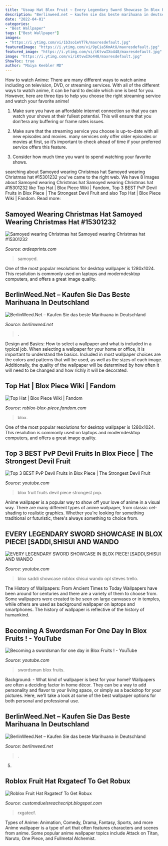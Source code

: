 ```yaml
---
title: "Usoap Hat Blox Fruit ~ Every Legendary Sword Showcase In Blox Piece! [saddi,shisui And Wando"
description: "Berlinweed.net – kaufen sie das beste marihuana in deutschland"
date: "2022-04-01"
categories:
- "Best Wallpaper"
tags: ["Best Wallpaper"]
images:
- "https://i.ytimg.com/vi/1b3so1eVT7k/maxresdefault.jpg"
featuredImage: "https://i.ytimg.com/vi/9pCia5KmAtU/maxresdefault.jpg"
featured_image: "https://i.ytimg.com/vi/iKtvwIXo448/maxresdefault.jpg"
image: "https://i.ytimg.com/vi/iKtvwIXo448/maxresdefault.jpg"
ShowToc: true
author: "Maiya Keebler MD"
---
```



How to watch Anime: There are many different ways to watch anime including on television, DVD, or streaming services.
With all of the different ways to watch anime, it can be hard to decide which one is best for you. However, here are three tips to help you choose the right streaming service and watch your favorite anime!
1. Make sure you have an affordable internet connection so that you can watch your shows at their fullest potential. This will ensure that you don’tera any buffering or frame rates issues.

2. Make sure that the streaming service you choose is up-to-date with all new episodes and movies. many services only offer older episodes or movies at first, so it’s important to check ahead of time if your preferred service offers this feature.

3. Consider how much time you want to spend watching your favorite shows.

	

		
searching about Samoyed wearing Christmas hat Samoyed wearing Christmas hat #15301232 you've came to the right web. We have 8 Images about Samoyed wearing Christmas hat Samoyed wearing Christmas hat #15301232 like Top Hat | Blox Piece Wiki | Fandom, Top 3 BEST PvP Devil Fruits in Blox Piece | The Strongest Devil Fruit and also Top Hat | Blox Piece Wiki | Fandom. Read more:
		
    
## Samoyed Wearing Christmas Hat Samoyed Wearing Christmas Hat #15301232

<img loading=lazy src="https://www.ardeaprints.com/p/172/samoyed-wearing-christmas-hat-samoyed-wearing-15301232.jpg" onerror="this.onerror=null;this.src='https://tse1.mm.bing.net/th?id=OIP.80KJwUdgtuDG009UcCISKgHaHa&amp;pid=15.1';" alt="Samoyed wearing Christmas hat Samoyed wearing Christmas hat #15301232">

_Source: ardeaprints.com_

>samoyed. 

	

One of the most popular resolutions for desktop wallpaper is 1280x1024. This resolution is commonly used on laptops and moderndesktop computers, and offers a great image quality.

    
## BerlinWeed.Net – Kaufen Sie Das Beste Marihuana In Deutschland

<img loading=lazy src="https://comprarmarihuanamadrid.com/ger/wp-content/uploads/2020/09/20200616_133454-1024x768.jpg" onerror="this.onerror=null;this.src='https://tse2.mm.bing.net/th?id=OIP.u1rNBh8wNLzuvaQsK3uphQHaFj&amp;pid=15.1';" alt="BerlinWeed.Net – Kaufen Sie das beste Marihuana in Deutschland">

_Source: berlinweed.net_

>. 

	

Design and Basics: How to select a wallpaper and what is included in a typical job.
When selecting a wallpaper for your home or office, it is important to understand the basics. Included in most wallpaper choices are the colors and patterns that will be used, as well as the sizes of each image. Additionally, the quality of the wallpaper will be determined by how often it will need to be changed and how richly it will be decorated.

    
## Top Hat | Blox Piece Wiki | Fandom

<img loading=lazy src="https://vignette.wikia.nocookie.net/roblox-blox-piece/images/1/18/Hat.PNG/revision/latest?cb=20191123234600" onerror="this.onerror=null;this.src='https://tse2.mm.bing.net/th?id=OIP.ASC7qByPPA3VjSTCkPTlywAAAA&amp;pid=15.1';" alt="Top Hat | Blox Piece Wiki | Fandom">

_Source: roblox-blox-piece.fandom.com_

>blox. 

	

One of the most popular resolutions for desktop wallpaper is 1280x1024. This resolution is commonly used on laptops and moderndesktop computers, and offers a great image quality.

    
## Top 3 BEST PvP Devil Fruits In Blox Piece | The Strongest Devil Fruit

<img loading=lazy src="https://i.ytimg.com/vi/NcvuY-9tQEc/maxresdefault.jpg" onerror="this.onerror=null;this.src='https://tse4.mm.bing.net/th?id=OIP.soF1rEuii3O0M4oWIMv5pAHaEK&amp;pid=15.1';" alt="Top 3 BEST PvP Devil Fruits in Blox Piece | The Strongest Devil Fruit">

_Source: youtube.com_

>blox fruit fruits devil piece strongest pvp. 

	

Anime wallpaper is a popular way to show off your love of anime in a visual way. There are many different types of anime wallpaper, from classic cel-shading to realistic graphics. Whether you're looking for something traditional or futuristic, there's always something to choice from.

    
## EVERY LEGENDARY SWORD SHOWCASE IN BLOX PIECE! [SADDI,SHISUI AND WANDO

<img loading=lazy src="https://i.ytimg.com/vi/9pCia5KmAtU/maxresdefault.jpg" onerror="this.onerror=null;this.src='https://tse2.mm.bing.net/th?id=OIP.lmL_Tz1tqE6vOwXch-4xggHaEK&amp;pid=15.1';" alt="EVERY LEGENDARY SWORD SHOWCASE IN BLOX PIECE! [SADDI,SHISUI AND WANDO">

_Source: youtube.com_

>blox saddi showcase roblox shisui wando opl steves trello. 

	

The History of Wallpapers: From Ancient Times to Today
Wallpapers have been around for centuries and there are a variety of them to choose from. Some wallpapers were created to be seen on large canvases or in temples, while others are used as background wallpaper on laptops and smartphones. The history of wallpaper is reflective of the history of humankind.

    
## Becoming A Swordsman For One Day In Blox Fruits ! - YouTube

<img loading=lazy src="https://i.ytimg.com/vi/1b3so1eVT7k/maxresdefault.jpg" onerror="this.onerror=null;this.src='https://tse1.mm.bing.net/th?id=OIP.dM5UQlYM3xumkL_yvKYXHwHaEK&amp;pid=15.1';" alt="Becoming a swordsman for one day in Blox Fruits ! - YouTube">

_Source: youtube.com_

>swordsman blox fruits. 

	

Background: - What kind of wallpaper is best for your home?
Wallpapers are often a deciding factor in home décor. They can be a way to add personality and flavor to your living space, or simply as a backdrop for your pictures. Here, we'll take a look at some of the best wallpaper options for both personal and professional use.

    
## BerlinWeed.Net – Kaufen Sie Das Beste Marihuana In Deutschland

<img loading=lazy src="https://comprarmarihuanamadrid.com/ger/wp-content/uploads/2020/09/20200616_154956-768x1024.jpg" onerror="this.onerror=null;this.src='https://tse1.mm.bing.net/th?id=OIP.VjXsVCExi_sSH8CSGaLlkAHaJ4&amp;pid=15.1';" alt="BerlinWeed.Net – Kaufen Sie das beste Marihuana in Deutschland">

_Source: berlinweed.net_

>. 

	

5.

    
## Roblox Fruit Hat Rxgatecf To Get Robux

<img loading=lazy src="https://i.ytimg.com/vi/iKtvwIXo448/maxresdefault.jpg" onerror="this.onerror=null;this.src='https://tse4.mm.bing.net/th?id=OIP.axgBeo9GZmO_wwL_JUXP8AHaEK&amp;pid=15.1';" alt="Roblox Fruit Hat Rxgatecf To Get Robux">

_Source: customduelsreachscript.blogspot.com_

>rxgatecf. 

	

Types of Anime: Animation, Comedy, Drama, Fantasy, Sports, and more
Anime wallpaper is a type of art that often features characters and scenes from anime. Some popular anime wallpaper topics include Attack on Titan, Naruto, One Piece, and Fullmetal Alchemist.

